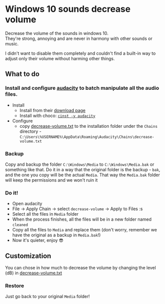 # Windows 10 sounds decrease volume
Decrease the volume of the sounds in windows 10.<BR>
They're strong, annoying and are never in harmony with other sounds or music.
<BR>

I didn't want to disable them completely and couldn't find a built-in way to adjust only their volume without harming other things.

## What to do
### Install and configure [audacity](http://www.audacityteam.org/) to batch manipulate all the audio files.
* Install
  * Install from their [download page](http://www.audacityteam.org/download/)
  * Install with choco: [`cinst -y audacity`](https://chocolatey.org/packages/audacity)
* Configure
  * copy [decrease-volume.txt](decrease-volume.txt) to the installation folder under the `Chains` directory - `C:\Users\%USERNAME%\AppData\Roaming\Audacity\Chains\decrease-volume.txt`

### Backup
Copy and backup the folder `C:\Windows\Media` to `C:\Windows\Media.bak` or something like that. Do it in a way that the original folder is the backup - `bak`, and the one you copy will be the actual `Media`. That way the `Media.bak` folder will keep the permissions and we won't ruin it

### Do it!
* Open audacity
* File -> Apply Chain -> select `decrease-volume` -> Apply to Files :s
* Select all the files in `Media` folder
* When the process finishes, all the files will be in a new folder named `cleaned`
* Copy all the files to `Media` and replace them (don't worry, remember we have the original as a backup in `Media.bak`!)
* Now it's quieter, enjoy :sunglasses:

## Customization
You can chose in how much to decrease the volume by changing the level (dB) in [decrease-volume.txt](decrease-volume.txt)

### Restore
Just go back to your original `Media` folder!
